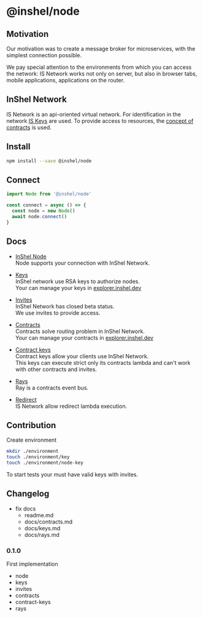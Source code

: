 # @inshel/node

## Motivation

Our motivation was to create a message broker for microservices,
with the simplest connection possible.

We pay special attention to the environments from which you can access the network:
IS Network works not only on server, but also in browser tabs, mobile applications, applications on the router.

## InShel Network

IS Network is an api-oriented virtual network.
For identification in the network [IS Keys](./docs/keys.md) are used.
To provide access to resources, the [concept of contracts](./docs/contracts.md) is used.

## Install

```bash
npm install --save @inshel/node
```

## Connect

```javascript
import Node from '@inshel/node'

const connect = async () => {
  const node = new Node()
  await node.connect()
}
```

## Docs

- [InShel Node](./docs/node.md)  
Node supports your connection with InShel Network.

- [Keys](./docs/keys.md)  
InShel network use RSA keys to authorize nodes.  
Your can manage your keys in [explorer.inshel.dev](https://explorer.inshel.dev/#!/keys)

- [Invites](./docs/invites.md)  
InShel Network has closed beta status.  
We use invites to provide access.

- [Contracts](./docs/contracts.md)  
Contracts solve routing problem in InShel Network.  
Your can manage your contracts in [explorer.inshel.dev](https://explorer.inshel.dev/#!/contracts)

- [Contract keys](./docs/contract-keys.md)  
Contract keys allow your clients use InShel Network.  
This keys can execute strict only its contracts lambda and can't work with other contracts and invites.

- [Rays](./docs/rays.md)  
Ray is a contracts event bus.

- [Redirect](./docs/redirect.md)  
IS Network allow redirect lambda execution.

## Contribution

Create environment

```bash
mkdir ./environment
touch ./environment/key
touch ./environment/node-key
```

To start tests your must have valid keys with invites.  

## Changelog

- fix docs
  - readme.md
  - docs/contracts.md
  - docs/keys.md
  - docs/rays.md 

### 0.1.0

First implementation
- node
- keys
- invites
- contracts
- contract-keys
- rays